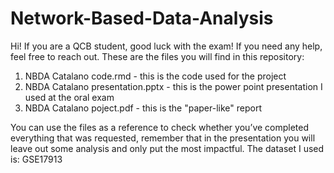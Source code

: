 # Network-Based-Data-Analysis
Hi! If you are a QCB student, good luck with the exam! If you need any help, feel free to reach out. 
These are the files you will find in this repository:
1) NBDA Catalano code.rmd - this is the code used for the project
2) NBDA Catalano presentation.pptx - this is the power point presentation I used at the oral exam
3) NBDA Catalano poject.pdf - this is the "paper-like" report

You can use the files as a reference to check whether you’ve completed everything that was requested, remember that in the presentation you will leave out some analysis and only put the most impactful.
The dataset I used is: GSE17913
